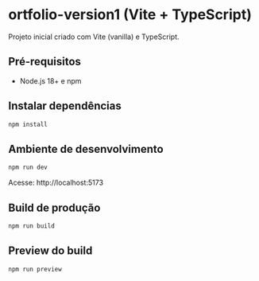 # ortfolio-version1 (Vite + TypeScript)

Projeto inicial criado com Vite (vanilla) e TypeScript.

## Pré-requisitos
- Node.js 18+ e npm

## Instalar dependências
```powershell
npm install
```

## Ambiente de desenvolvimento
```powershell
npm run dev
```
Acesse: http://localhost:5173

## Build de produção
```powershell
npm run build
```

## Preview do build
```powershell
npm run preview
```
